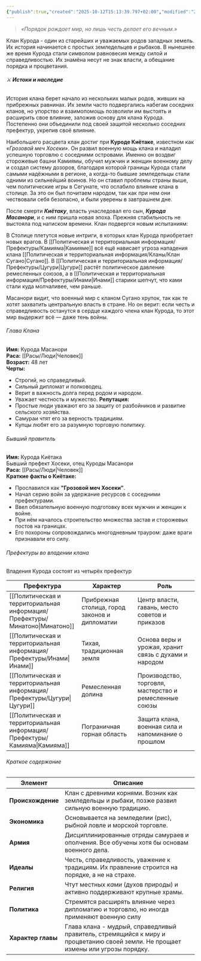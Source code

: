 ```yaml
---
{"publish":true,"created":"2025-10-12T15:13:39.797+02:00","modified":"2025-10-26T12:30:17.057+01:00","published":"2025-10-26T12:30:17.057+01:00","tags":["клан"],"cssclasses":"","socialImage":"_Assets/Land_token_2.png","image":"_Assets/Land_token_2.png"}
---
```



> _«Порядок рождает мир, но лишь честь делает его вечным.»_

Клан Курода - один из старейших и уважаемых родов западных земель. Их история начинается с простых земледельцев и рыбаков. В нынешнее же время Курода стали символом равновесия между силой и справедливостью. Их знамёна несут не знак власти, а обещание порядка и процветания.

###### ⚔️ **Истоки и наследие**
История клана берет начало из нескольких малых родов, живших на прибрежных равнинах. Их земли часто подвергались набегам соседних кланов, но упорство и взаимопомощь позволили им выстоять и расширить свое влияние, заложив основу для клана Курода. Постепенно они объединили под своей защитой несколько соседних префектур, укрепив своё влияние.

Наибольшего расцвета клан достиг при **Куроде Киётаке**, известном как _«Грозовой меч Хосеки»_. Он развил военную мощь клана и наладил успешную торговлю с соседними островами. Именно он воздвиг сторожевые башни Камиямы, обучил мужчин и женщин военному делу и создал систему дозоров, благодаря которой границы Курода стали самыми надёжными в регионе, а когда-то бывшие земледельцы стали одними из сильнейший воинов. Но он ставил проблемы страны выше, чем политические игры в Сегунате, что ослабило влияние клана в столице. За это он был почитаем народом, так как при нем они чествовали себя безопасно, и были уверены в завтрашнем дне.

После смерти _**Киётаку**_, власть унаследовал его сын, _**Курода Масанори**_, и с ним пришла новая эпоха. Прежняя стабильность не выстояла под натиском времени. Клан подвергся новым испытаниям:

В Столице плетутся новые интриги, в которых клан Курода приобретает новых врагов. В [[Политическая и территориальная информация/Префектуры/Камияма\|Камияме]] всё ещё нависает угроза нападения клана [[Политическая и территориальная информация/Кланы/Клан Сугано\|Сугано]]. В [[Политическая и территориальная информация/Префектуры/Цугури\|Цугури]] растёт политическое давление ремесленных союзов, а в [[Политическая и территориальная информация/Префектуры/Инами\|Инами]] старики шепчут, что ками стали куда молчаливее, чем раньше.

Масанори видит, что военный мир с кланом Сугано хрупок, так как те хотят захватить центральную власть в стране. Но он верит: если честь и справедливость останутся в сердце каждого члена клан Курода, то этот мир выдержит всё — даже тень войны.

###### Глава Клана 
**Имя:** Курода Масанори  
**Раса:** [[Расы/Люди\|Человек]]  
**Возраст:** 48 лет  
**Черты:**
- Строгий, но справедливый.
- Сильный дипломат и полководец.
- Верит в важность долга перед родом и народом.
- Уважает честность и мужество.
**Репутация:**
- Простые люди уважают его за защиту от разбойников и развитие сельского хозяйства.
- Самураи чтят его за верность традициям.
- Купцы любят его за разумную торговую политику.

###### Бывший правитель

**Имя:** Курода Киётака  
Бывший префект Хосеки, отец Куроды Масанори  
**Раса:** [[Расы/Люди\|Человек]]   
**Краткие факты о Киётаке:** 
- Прославился как **"Грозовой меч Хосеки"**. 
- Начал серию войн за удержание ресурсов с соседними префектурами.
- Ввел обязательную военную подготовку всех мужчин и женщин к войне.
- При нём началось строительство множества застав и сторожевых постов на границах.
- Его похороны сопровождались многодневным трауром: даже враги признавали его силу.

###### Префектуры во владении клана
Владения Курода состоят из четырёх префектур

| Префектура                | Характер                                       | Роль                                                   |
| ------------------------- | ---------------------------------------------- | ------------------------------------------------------ |
| [[Политическая и территориальная информация/Префектуры/Минатоно\|Минатоно]] | Прибрежная столица, город законов и дипломатии | Центр власти, гавань, место советов и приказов         |
| [[Политическая и территориальная информация/Префектуры/Инами\|Инами]]        | Тихая, традиционная земля                      | Основа веры и урожая, хранит связь с духами и народом  |
| [[Политическая и территориальная информация/Префектуры/Цугури\|Цугури]]      | Ремесленная долина                             | Производство, торговля, мастерство и ремесленные союзы |
| [[Политическая и территориальная информация/Префектуры/Камияма\|Камияма]]   | Пограничная горная область                     | Защита клана, военная сила и напоминание о прошлом     |

###### Краткое содержание

| Элемент            | Описание                                                                                                                          |
| ------------------ | --------------------------------------------------------------------------------------------------------------------------------- |
| **Происхождение**  | Клан с древними корнями. Возник как земледельцы и рыбаки, позже развил сильную военную традицию.                                  |
| **Экономика**      | Основывается на земледелии (рис), рыбной ловле и морской торговле.                                                                |
| **Армия**          | Дисциплинированные отряды самураев и ополчения. Все обучены хотя бы основам военного дела.                                        |
| **Идеалы**         | Честь, справедливость, уважение к традициям. Их правление строится на порядке, а не на страхе.                                    |
| **Религия**        | Чтут местных _ками_ (духов природы) и активно поддерживают крупные храмы.                                                         |
| **Политика**       | Стремятся расширять влияние через дипломатию и торговлю, но иногда применяют военную силу                                         |
| **Характер главы** | Глава клана - мудрый, справедливый правитель, стремящийся к миру и процветанию своей земли. Не прощает измены или угрозы порядку. |
